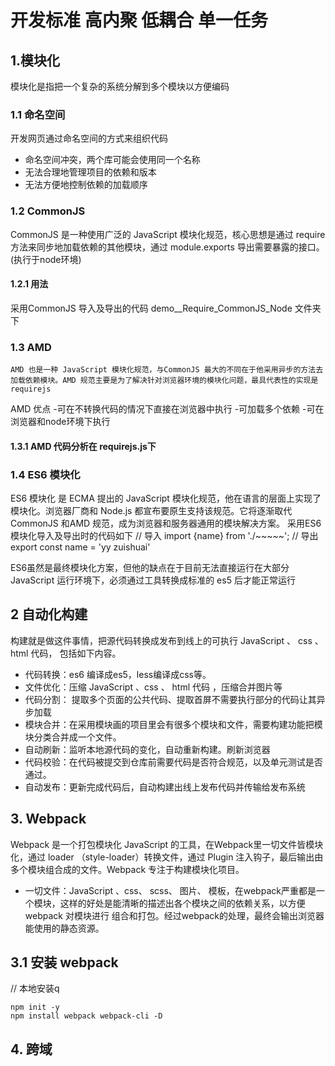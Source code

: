 
# 开发标准 高内聚 低耦合 单一任务


## 1.模块化
模块化是指把一个复杂的系统分解到多个模块以方便编码

### 1.1 命名空间
 开发网页通过命名空间的方式来组织代码
 - 命名空间冲突，两个库可能会使用同一个名称
 - 无法合理地管理项目的依赖和版本
 - 无法方便地控制依赖的加载顺序

### 1.2 CommonJS
CommonJS 是一种使用广泛的 JavaScript 模块化规范，核心思想是通过 require 方法来同步地加载依赖的其他模块，通过 module.exports 导出需要暴露的接口。(执行于node环境)

#### 1.2.1 用法
  采用CommonJS 导入及导出的代码 demo__Require_CommonJS_Node 文件夹下

### 1.3 AMD
	AMD 也是一种 JavaScript 模块化规范，与CommonJS 最大的不同在于他采用异步的方法去加载依赖模块。AMD 规范主要是为了解决针对浏览器环境的模块化问题，最具代表性的实现是requirejs

AMD 优点
-可在不转换代码的情况下直接在浏览器中执行
-可加载多个依赖
-可在浏览器和node环境下执行
#### 1.3.1 AMD 代码分析在 requirejs.js下

### 1.4 ES6 模块化
ES6 模块化 是 ECMA 提出的 JavaScript 模块化规范，他在语言的层面上实现了模块化。浏览器厂商和 Node.js 都宣布要原生支持该规范。它将逐渐取代 CommonJS 和AMD 规范，成为浏览器和服务器通用的模块解决方案。
采用ES6 模块化导入及导出时的代码如下
// 导入
import {name} from './~~~~~';
// 导出
export const name = 'yy zuishuai'

ES6虽然是最终模块化方案，但他的缺点在于目前无法直接运行在大部分 JavaScript 运行环境下，必须通过工具转换成标准的 es5 后才能正常运行

## 2 自动化构建
 构建就是做这件事情，把源代码转换成发布到线上的可执行 JavaScript 、 css 、html 代码， 包括如下内容。

 - 代码转换：es6 编译成es5，less编译成css等。
 - 文件优化：压缩 JavaScript 、css 、 html 代码 ，压缩合并图片等
 - 代码分割： 提取多个页面的公共代码、提取首屏不需要执行部分的代码让其异步加载
 - 模块合并：在采用模块画的项目里会有很多个模块和文件，需要构建功能把模块分类合并成一个文件。
 - 自动刷新：监听本地源代码的变化，自动重新构建。刷新浏览器
 - 代码校验：在代码被提交到仓库前需要代码是否符合规范，以及单元测试是否通过。
 - 自动发布：更新完成代码后，自动构建出线上发布代码并传输给发布系统

## 3. Webpack
Webpack 是一个打包模块化 JavaScript 的工具，在Webpack里一切文件皆模块化，通过 loader （style-loader）转换文件，通过 Plugin 注入钩子，最后输出由多个模块组合成的文件。Webpack 专注于构建模块化项目。

- 一切文件：JavaScript 、css、 scss、 图片、 模板，在webpack严重都是一个模块，这样的好处是能清晰的描述出各个模块之间的依赖关系，以方便webpack 对模块进行 组合和打包。经过webpack的处理，最终会输出浏览器能使用的静态资源。

## 3.1 安装 webpack

// 本地安装q
```
npm init -y
npm install webpack webpack-cli -D
```
## 4. 跨域
